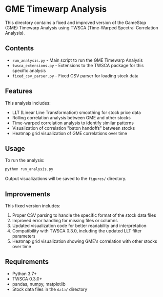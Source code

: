# GME Timewarp Analysis

This directory contains a fixed and improved version of the GameStop (GME) Timewarp Analysis using TWSCA (Time-Warped Spectral Correlation Analysis).

## Contents

- `run_analysis.py` - Main script to run the GME Timewarp Analysis
- `twsca_extensions.py` - Extensions to the TWSCA package for this specific analysis
- `fixed_csv_parser.py` - Fixed CSV parser for loading stock data

## Features

This analysis includes:

- LLT (Linear Line Transformation) smoothing for stock price data
- Rolling correlation analysis between GME and other stocks
- Time-warped correlation analysis to identify similar patterns
- Visualization of correlation "baton handoffs" between stocks
- Heatmap grid visualization of GME correlations over time

## Usage

To run the analysis:

```bash
python run_analysis.py
```

Output visualizations will be saved to the `figures/` directory.

## Improvements

This fixed version includes:

1. Proper CSV parsing to handle the specific format of the stock data files
2. Improved error handling for missing files or columns
3. Updated visualization code for better readability and interpretation
4. Compatibility with TWSCA 0.3.0, including the updated LLT filter parameters
5. Heatmap grid visualization showing GME's correlation with other stocks over time

## Requirements

- Python 3.7+
- TWSCA 0.3.0+
- pandas, numpy, matplotlib
- Stock data files in the `data/` directory 